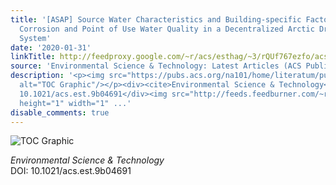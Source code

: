 ```yaml
---
title: '[ASAP] Source Water Characteristics and Building-specific Factors Influence
  Corrosion and Point of Use Water Quality in a Decentralized Arctic Drinking Water
  System'
date: '2020-01-31'
linkTitle: http://feedproxy.google.com/~r/acs/esthag/~3/rQUf767ezfo/acs.est.9b04691
source: 'Environmental Science & Technology: Latest Articles (ACS Publications)'
description: '<p><img src="https://pubs.acs.org/na101/home/literatum/publisher/achs/journals/content/esthag/0/esthag.ahead-of-print/acs.est.9b04691/20200131/images/medium/es9b04691_0006.gif"
  alt="TOC Graphic"/></p><div><cite>Environmental Science & Technology</cite></div><div>DOI:
  10.1021/acs.est.9b04691</div><img src="http://feeds.feedburner.com/~r/acs/esthag/~4/rQUf767ezfo"
  height="1" width="1" ...'
disable_comments: true
---
```

<p><img src="https://pubs.acs.org/na101/home/literatum/publisher/achs/journals/content/esthag/0/esthag.ahead-of-print/acs.est.9b04691/20200131/images/medium/es9b04691_0006.gif" alt="TOC Graphic"/></p><div><cite>Environmental Science & Technology</cite></div><div>DOI: 10.1021/acs.est.9b04691</div><img src="http://feeds.feedburner.com/~r/acs/esthag/~4/rQUf767ezfo" height="1" width="1" ...